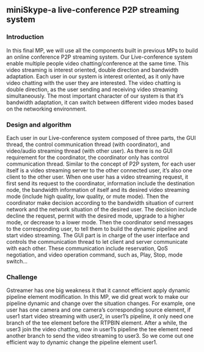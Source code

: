 <h2>miniSkype-a live-conference P2P streaming system</h2>

<h3>Introduction</h3>
<p>In this final MP, we will use all the components built in previous MPs to build an online
conference P2P streaming system. Our Live-conference system enable multiple people
video chatting/conference at the same time. This video streaming is interest oriented,
double direction and bandwidth adaptation. Each user in our system is interest oriented,
as it only have video chatting with the user they are interested. The video chatting is
double direction, as the user sending and receiving video streaming simultaneously. The
most important character of our system is that it’s bandwidth adaptation, it can switch
between different video modes based on the networking environment.</p>


<h3>Design and algorithm</h3>
<p>Each user in our Live-conference system composed of three parts, the GUI thread, the
control communication thread (with coordinator), and video/audio streaming thread (with
other user). As there is no GUI requirement for the coordinator, the coordinator only has
control communication thread. Similar to the concept of P2P system, for each user itself is
a video streaming server to the other connected user, it’s also one client to the other user.
When one user has a video streaming request, it first send its request to the coordinator,
information include the destination node, the bandwidth information of itself and its desired
video streaming mode (include high quality, low quality, or mute mode).
Then the coordinator make decision according to the bandwidth situation of current
network and the network situation of the desired user. The decision include decline the
request, permit with the desired mode, upgrade to a higher mode, or decrease to a lower
mode. Then the coordinator send messages to the corresponding user, to tell them to build
the dynamic pipeline and start video streaming.
The GUI part is in charge of the user interface and controls the communication thread to
let client and server communicate with each other. These communication include
reservation, QoS negotiation, and video operation command, such as, Play, Stop, mode
switch...</p>

<h3>Challenge</h3>
<p>Gstreamer has one big weakness it that it cannot efficient apply dynamic pipeline element
modification. In this MP, we did great work to make our pipeline dynamic and change over
the situation changes. For example, one user has one camera and one camera’s
corresponding source element, if user1 start video streaming with user2, in user1’s pipeline,
it only need one branch of the tee element before the RTPBIN element. After a while, the
user3 join the video chatting, now in user1’s pipeline the tee element need another branch
to send the video streaming to user3. So we come out one efficient way to dynamic change
the pipeline element user1.</p>